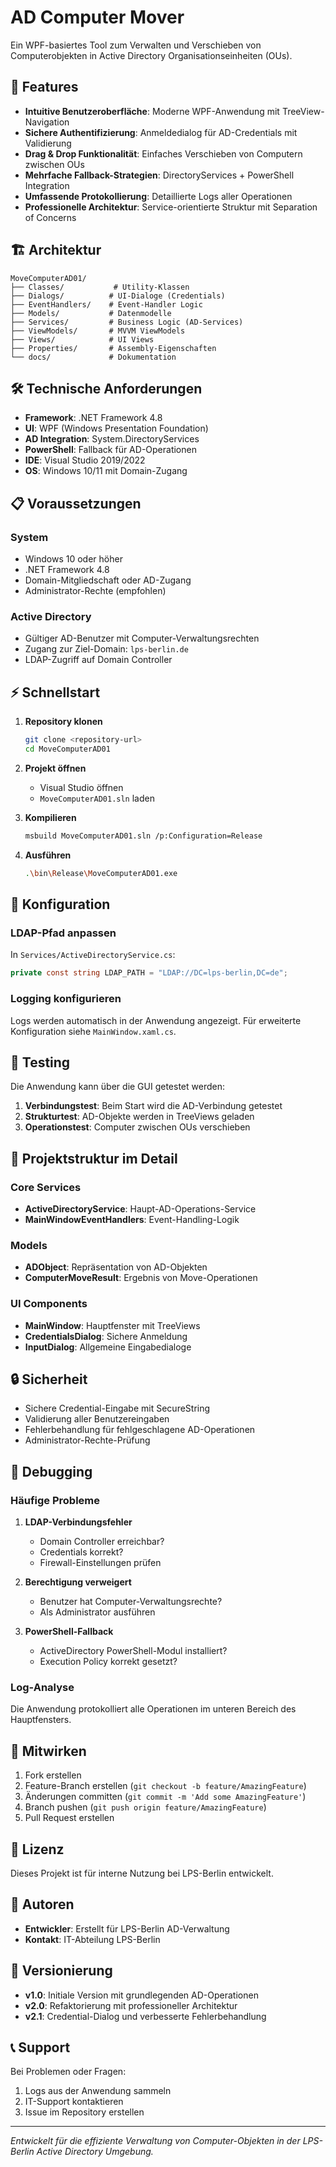 # AD Computer Mover

Ein WPF-basiertes Tool zum Verwalten und Verschieben von Computerobjekten in Active Directory Organisationseinheiten (OUs).

## 🚀 Features

- **Intuitive Benutzeroberfläche**: Moderne WPF-Anwendung mit TreeView-Navigation
- **Sichere Authentifizierung**: Anmeldedialog für AD-Credentials mit Validierung
- **Drag & Drop Funktionalität**: Einfaches Verschieben von Computern zwischen OUs
- **Mehrfache Fallback-Strategien**: DirectoryServices + PowerShell Integration
- **Umfassende Protokollierung**: Detaillierte Logs aller Operationen
- **Professionelle Architektur**: Service-orientierte Struktur mit Separation of Concerns

## 🏗️ Architektur

```
MoveComputerAD01/
├── Classes/           # Utility-Klassen
├── Dialogs/          # UI-Dialoge (Credentials)
├── EventHandlers/    # Event-Handler Logic
├── Models/           # Datenmodelle
├── Services/         # Business Logic (AD-Services)
├── ViewModels/       # MVVM ViewModels
├── Views/            # UI Views
├── Properties/       # Assembly-Eigenschaften
└── docs/             # Dokumentation
```

## 🛠️ Technische Anforderungen

- **Framework**: .NET Framework 4.8
- **UI**: WPF (Windows Presentation Foundation)
- **AD Integration**: System.DirectoryServices
- **PowerShell**: Fallback für AD-Operationen
- **IDE**: Visual Studio 2019/2022
- **OS**: Windows 10/11 mit Domain-Zugang

## 📋 Voraussetzungen

### System
- Windows 10 oder höher
- .NET Framework 4.8
- Domain-Mitgliedschaft oder AD-Zugang
- Administrator-Rechte (empfohlen)

### Active Directory
- Gültiger AD-Benutzer mit Computer-Verwaltungsrechten
- Zugang zur Ziel-Domain: `lps-berlin.de`
- LDAP-Zugriff auf Domain Controller

## ⚡ Schnellstart

1. **Repository klonen**
   ```bash
   git clone <repository-url>
   cd MoveComputerAD01
   ```

2. **Projekt öffnen**
   - Visual Studio öffnen
   - `MoveComputerAD01.sln` laden

3. **Kompilieren**
   ```bash
   msbuild MoveComputerAD01.sln /p:Configuration=Release
   ```

4. **Ausführen**
   ```bash
   .\bin\Release\MoveComputerAD01.exe
   ```

## 🔧 Konfiguration

### LDAP-Pfad anpassen
In `Services/ActiveDirectoryService.cs`:
```csharp
private const string LDAP_PATH = "LDAP://DC=lps-berlin,DC=de";
```

### Logging konfigurieren
Logs werden automatisch in der Anwendung angezeigt. Für erweiterte Konfiguration siehe `MainWindow.xaml.cs`.

## 🧪 Testing

Die Anwendung kann über die GUI getestet werden:

1. **Verbindungstest**: Beim Start wird die AD-Verbindung getestet
2. **Strukturtest**: AD-Objekte werden in TreeViews geladen
3. **Operationstest**: Computer zwischen OUs verschieben

## 📁 Projektstruktur im Detail

### Core Services
- **ActiveDirectoryService**: Haupt-AD-Operations-Service
- **MainWindowEventHandlers**: Event-Handling-Logik

### Models
- **ADObject**: Repräsentation von AD-Objekten
- **ComputerMoveResult**: Ergebnis von Move-Operationen

### UI Components
- **MainWindow**: Hauptfenster mit TreeViews
- **CredentialsDialog**: Sichere Anmeldung
- **InputDialog**: Allgemeine Eingabedialoge

## 🔒 Sicherheit

- Sichere Credential-Eingabe mit SecureString
- Validierung aller Benutzereingaben
- Fehlerbehandlung für fehlgeschlagene AD-Operationen
- Administrator-Rechte-Prüfung

## 🐛 Debugging

### Häufige Probleme

1. **LDAP-Verbindungsfehler**
   - Domain Controller erreichbar?
   - Credentials korrekt?
   - Firewall-Einstellungen prüfen

2. **Berechtigung verweigert**
   - Benutzer hat Computer-Verwaltungsrechte?
   - Als Administrator ausführen

3. **PowerShell-Fallback**
   - ActiveDirectory PowerShell-Modul installiert?
   - Execution Policy korrekt gesetzt?

### Log-Analyse
Die Anwendung protokolliert alle Operationen im unteren Bereich des Hauptfensters.

## 🤝 Mitwirken

1. Fork erstellen
2. Feature-Branch erstellen (`git checkout -b feature/AmazingFeature`)
3. Änderungen committen (`git commit -m 'Add some AmazingFeature'`)
4. Branch pushen (`git push origin feature/AmazingFeature`)
5. Pull Request erstellen

## 📄 Lizenz

Dieses Projekt ist für interne Nutzung bei LPS-Berlin entwickelt.

## 👥 Autoren

- **Entwickler**: Erstellt für LPS-Berlin AD-Verwaltung
- **Kontakt**: IT-Abteilung LPS-Berlin

## 🔄 Versionierung

- **v1.0**: Initiale Version mit grundlegenden AD-Operationen
- **v2.0**: Refaktorierung mit professioneller Architektur
- **v2.1**: Credential-Dialog und verbesserte Fehlerbehandlung

## 📞 Support

Bei Problemen oder Fragen:
1. Logs aus der Anwendung sammeln
2. IT-Support kontaktieren
3. Issue im Repository erstellen

---

*Entwickelt für die effiziente Verwaltung von Computer-Objekten in der LPS-Berlin Active Directory Umgebung.*
